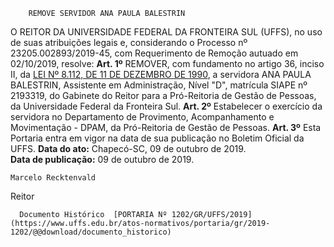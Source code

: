         REMOVE SERVIDOR ANA PAULA BALESTRIN  

 O REITOR DA UNIVERSIDADE FEDERAL DA FRONTEIRA SUL (UFFS), no uso de suas atribuições legais e, considerando o Processo nº 23205.002893/2019-45, com Requerimento de Remoção autuado em 02/10/2019, resolve:   **Art. 1º**  REMOVER, com fundamento no artigo 36, inciso II, da [LEI Nº 8.112, DE 11 DE DEZEMBRO DE 1990](http://www.planalto.gov.br/ccivil_03/leis/l8112cons.htm), a servidora ANA PAULA BALESTRIN, Assistente em Administração, Nível "D", matrícula SIAPE nº 2193319, do Gabinete do Reitor para a Pró-Reitoria de Gestão de Pessoas, da Universidade Federal da Fronteira Sul.   **Art. 2º**  Estabelecer o exercício da servidora no Departamento de Provimento, Acompanhamento e Movimentação - DPAM, da Pró-Reitoria de Gestão de Pessoas.   **Art. 3º**  Esta Portaria entra em vigor na data de sua publicação no Boletim Oficial da UFFS.        **Data do ato:** Chapecó-SC, 09 de outubro de 2019.   
 **Data de publicação:**  09 de outubro de 2019. 

    Marcelo Recktenvald   
 Reitor 

      Documento Histórico  [PORTARIA Nº 1202/GR/UFFS/2019](https://www.uffs.edu.br/atos-normativos/portaria/gr/2019-1202/@@download/documento_historico)     
      